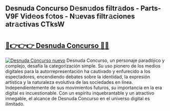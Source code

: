 ## Desnuda Concurso D𝚎sn𝚞dos filtr𝚊dos - Parts-V9F Vid𝚎os f𝚘tos - N𝚞evas filtr𝚊ciones atr𝚊ctivas CTksW

# <h2><a href="http://mb5u2a.tromn.icu/?c=Desnuda+Concurso">🔗👉👉👉 Desnuda Concurso 🔗🔗</a></h2>

[![Desnuda Concurso nuevo](https://i.imgur.com/pEAQMta.gif)](http://mb5u2a.tromn.icu/?c=Desnuda+Concurso)
Desnuda Concurso, un personaje paradójico y complejo, desafía la categorización simple. Su uso pionero de los medios digitales para la autorrepresentación ha cautivado y enfurecido a los espectadores, encendiendo debates sobre la identidad, la expresión artística y la naturaleza evolutiva de las sociedades en línea. Independientemente de sus movimientos futuros, su importancia en la era digital es incuestionable. Con un espíritu inquebrantable y un atractivo innegable, el alcance de Desnuda Concurso en el universo digital es ilimitado.
